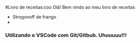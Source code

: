 #Livro de receitas:coo
Olá! Bem vindo ao meu livro de receitas
 - Strogonoff de frango
 - 
### Utilizando o VSCode com Git/Gitbub. Uhuuuuu!!! 